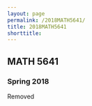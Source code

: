 ```yaml
---
layout: page
permalink: /2018MATH5641/
title: 2018MATH5641
shorttitle:
---
```



## MATH 5641

### Spring 2018

Removed